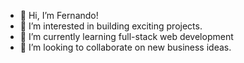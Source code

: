 - 👋 Hi, I’m Fernando!
- 👀 I’m interested in building exciting projects.
- 🌱 I’m currently learning full-stack web development
- 💞️ I’m looking to collaborate on new business ideas.
